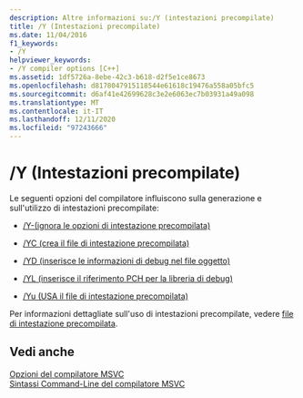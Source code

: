 ```yaml
---
description: Altre informazioni su:/Y (intestazioni precompilate)
title: /Y (Intestazioni precompilate)
ms.date: 11/04/2016
f1_keywords:
- /Y
helpviewer_keywords:
- /Y compiler options [C++]
ms.assetid: 1df5726a-8ebe-42c3-b618-d2f5e1ce8673
ms.openlocfilehash: d8178047915118544e61618c19476a558a05bfc5
ms.sourcegitcommit: d6af41e42699628c3e2e6063ec7b03931a49a098
ms.translationtype: MT
ms.contentlocale: it-IT
ms.lasthandoff: 12/11/2020
ms.locfileid: "97243666"
---
```

# <a name="y-precompiled-headers"></a>/Y (Intestazioni precompilate)

Le seguenti opzioni del compilatore influiscono sulla generazione e sull'utilizzo di intestazioni precompilate:

- [/Y-(ignora le opzioni di intestazione precompilata)](y-ignore-precompiled-header-options.md)

- [/YC (crea il file di intestazione precompilata)](yc-create-precompiled-header-file.md)

- [/YD (inserisce le informazioni di debug nel file oggetto)](yd-place-debug-information-in-object-file.md)

- [/YL (inserisce il riferimento PCH per la libreria di debug)](yl-inject-pch-reference-for-debug-library.md)

- [/Yu (USA il file di intestazione precompilata)](yu-use-precompiled-header-file.md)

Per informazioni dettagliate sull'uso di intestazioni precompilate, vedere [file di intestazione precompilata](../creating-precompiled-header-files.md).

## <a name="see-also"></a>Vedi anche

[Opzioni del compilatore MSVC](compiler-options.md)<br/>
[Sintassi Command-Line del compilatore MSVC](compiler-command-line-syntax.md)

